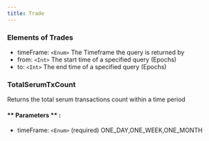 ```yaml
---
title: Trade
---
```


### Elements of Trades
* timeFrame: `<Enum>` The Timeframe the query is returned by 
* from: `<Int>` The start time of a specified query (Epochs)
* to: `<Int>` The end time of a specified query (Epochs)


### TotalSerumTxCount 
Returns the total serum transactions count within a time period 

#### ** Parameters ** : 
* timeFrame: `<Enum>` (required) ONE_DAY,ONE_WEEK,ONE_MONTH


